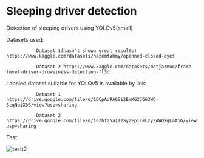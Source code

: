 # Sleeping driver detection
Detection of sleeping drivers using YOLOv5(small)

Datasets used: 

               Dataset 1(hasn't shown great results) https://www.kaggle.com/datasets/hazemfahmy/openned-closed-eyes
              
               Dataset 2 https://www.kaggle.com/datasets/matjazmuc/frame-level-driver-drowsiness-detection-fl3d

Labeled dataset suitable for YOLOv5 is available by link: 
               
               Dataset 1 https://drive.google.com/file/d/1OCpAdRA6Si2EmKG2J663WC-ScqNaiX0B/view?usp=sharing
               
               Dataset 2 https://drive.google.com/file/d/1oZhfzSajTzSyzEpjLmLzyZAWOXgLaAbG/view?usp=sharing

Test:

![testt2](https://github.com/Darya1488/Sleeping_driver_detection/assets/80621539/fc8a2f3f-d876-4599-961c-34c015fb8929)



